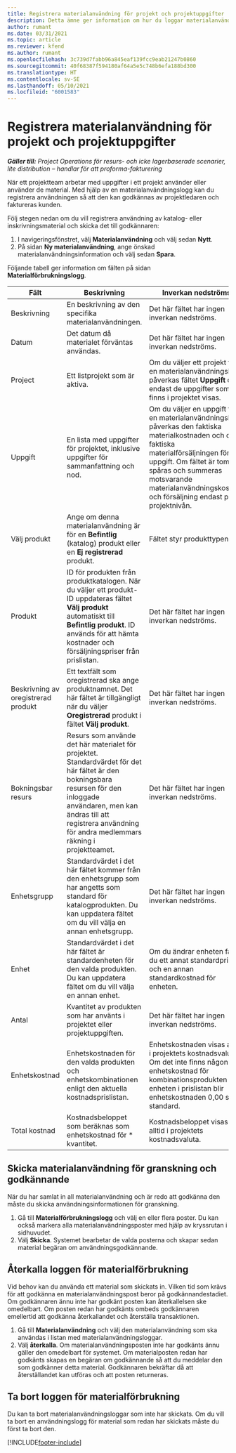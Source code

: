```yaml
---
title: Registrera materialanvändning för projekt och projektuppgifter
description: Detta ämne ger information om hur du loggar materialanvändning för projekt och projektuppgifter.
author: rumant
ms.date: 03/31/2021
ms.topic: article
ms.reviewer: kfend
ms.author: rumant
ms.openlocfilehash: 3c739d7fabb96a845eaf139fcc9eab21247b0860
ms.sourcegitcommit: 40f68387f594180af64a5e5c748b6efa188bd300
ms.translationtype: HT
ms.contentlocale: sv-SE
ms.lasthandoff: 05/10/2021
ms.locfileid: "6001583"
---
```

# <a name="record-material-usage-on-projects-and-project-tasks"></a>Registrera materialanvändning för projekt och projektuppgifter

_**Gäller till:** Project Operations för resurs- och icke lagerbaserade scenarier, lite distribution – handlar för att proforma-fakturering_

När ett projektteam arbetar med uppgifter i ett projekt använder eller använder de material. Med hjälp av en materialanvändningslogg kan du registrera användningen så att den kan godkännas av projektledaren och faktureras kunden. 

Följ stegen nedan om du vill registrera användning av katalog- eller inskrivningsmaterial och skicka det till godkännaren: 

1. I navigeringsfönstret, välj **Materialanvändning** och välj sedan **Nytt**.
2. På sidan **Ny materialanvändning**, ange önskad materialanvändningsinformation och välj sedan **Spara**.

Följande tabell ger information om fälten på sidan **Materialförbrukningslogg**. 

| **Fält** | **Beskrivning** | **Inverkan nedströms** |
| --- | --- | --- |
| Beskrivning | En beskrivning av den specifika materialanvändningen. | Det här fältet har ingen inverkan nedströms. |
| Datum | Det datum då materialet förväntas användas. | Det här fältet har ingen inverkan nedströms. |
| Project | Ett listprojekt som är aktiva. | Om du väljer ett projekt för en materialanvändningslogg påverkas fältet **Uppgift** om endast de uppgifter som finns i projektet visas. |
| Uppgift | En lista med uppgifter för projektet, inklusive uppgifter för sammanfattning och nod. | Om du väljer en uppgift för en materialanvändningslogg påverkas den faktiska materialkostnaden och den faktiska materialförsäljningen för en uppgift. Om fältet är tomt spåras och summeras motsvarande materialanvändningskostnad och försäljning endast på projektnivån. |
| Välj produkt | Ange om denna materialanvändning är för en **Befintlig** (katalog) produkt eller en **Ej registrerad** produkt. | Fältet styr produkttypen. |
| Produkt | ID för produkten från produktkatalogen. När du väljer ett produkt-ID uppdateras fältet **Välj produkt** automatiskt till **Befintlig produkt**. ID används för att hämta kostnader och försäljningspriser från prislistan. | Det här fältet har ingen inverkan nedströms. |
| Beskrivning av oregistrerad produkt | Ett textfält som oregistrerad ska ange produktnamnet. Det här fältet är tillgängligt när du väljer **Oregistrerad** produkt i fältet **Välj produkt**.| Det här fältet har ingen inverkan nedströms. |
| Bokningsbar resurs| Resurs som använde det här materialet för projektet. Standardvärdet för det här fältet är den bokningsbara resursen för den inloggade användaren, men kan ändras till att registrera användning för andra medlemmars räkning i projektteamet. | Det här fältet har ingen inverkan nedströms. |
| Enhetsgrupp | Standardvärdet i det här fältet kommer från den enhetsgrupp som har angetts som standard för katalogprodukten. Du kan uppdatera fältet om du vill välja en annan enhetsgrupp. | Det här fältet har ingen inverkan nedströms. |
| Enhet | Standardvärdet i det här fältet är standardenheten för den valda produkten. Du kan uppdatera fältet om du vill välja en annan enhet. | Om du ändrar enheten får du ett annat standardpris och en annan standardkostnad för enheten. |
| Antal | Kvantitet av produkten som har använts i projektet eller projektuppgiften. | Det här fältet har ingen inverkan nedströms. |
| Enhetskostnad | Enhetskostnaden för den valda produkten och enhetskombinationen enligt den aktuella kostnadsprislistan. | Enhetskostnaden visas alltid i projektets kostnadsvaluta. Om det inte finns någon enhetskostnad för kombinationsprodukten och enheten i prislistan blir enhetskostnaden 0,00 som standard. |
| Total kostnad | Kostnadsbeloppet som beräknas som enhetskostnad för \* kvantitet.| Kostnadsbeloppet visas alltid i projektets kostnadsvaluta. |


## <a name="submit-material-usage-for-review-and-approval"></a>Skicka materialanvändning för granskning och godkännande 
När du har samlat in all materialanvändning och är redo att godkänna den måste du skicka användningsinformationen för granskning.

1. Gå till **Materialförbrukningslogg** och välj en eller flera poster. Du kan också markera alla materialanvändningsposter med hjälp av kryssrutan i sidhuvudet.
2. Välj **Skicka**. Systemet bearbetar de valda posterna och skapar sedan material begäran om användningsgodkännande.

## <a name="recall-a-material-usage-log"></a>Återkalla loggen för materialförbrukning

Vid behov kan du använda ett material som skickats in. Vilken tid som krävs för att godkänna en materialanvändningspost beror på godkännandestadiet.  Om godkännaren ännu inte har godkänt posten kan återkallelsen ske omedelbart. Om posten redan har godkänts ombeds godkännaren emellertid att godkänna återkallandet och återställa transaktionen.

1. Gå till **Materialanvändning** och välj den materialanvändning som ska användas i listan med materialanvändningsloggar.
2. Välj **återkalla**. Om materialanvändningsposten inte har godkänts ännu gäller den omedelbart för systemet. Om materialposten redan har godkänts skapas en begäran om godkännande så att du meddelar den som godkänner detta material. Godkännaren bekräftar då att återställandet kan utföras och att posten returneras.

## <a name="delete-a-material-usage-log"></a>Ta bort loggen för materialförbrukning

Du kan ta bort materialanvändningsloggar som inte har skickats. Om du vill ta bort en användningslogg för material som redan har skickats måste du först ta bort den.



[!INCLUDE[footer-include](../includes/footer-banner.md)]
